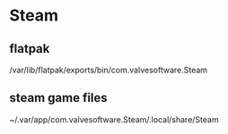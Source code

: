 # Steam

## flatpak
/var/lib/flatpak/exports/bin/com.valvesoftware.Steam

## steam game files
~/.var/app/com.valvesoftware.Steam/.local/share/Steam
